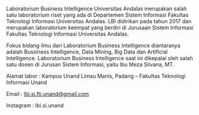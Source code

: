 Laboratorium Business Intelligence Universitas Andalas merupakan salah satu laboratorium riset yang ada di Departemen Sistem Informasi Fakultas Teknologi Informasi Universitas Andalas. LBI didirikan pada tahun 2017 dan merupakan laboratorium keempat yang berdiri di Jurusaan Sistem Informasi Fakultas Teknologi Informasi Universitas Andalas.

Fokus bidang ilmu dari Laboratorium Business Intelligence diantaranya adalah Bussiness Intelligence, Data Mining, Big Data dan Artificial Intelligence. Laboratorium Business Intelligence saat ini dikepalai oleh salah satu dosen di Jurusan Sistem Informasi, yaitu Ibu Meza Silvana, MT.

Alamat labor :  Kampus Unand Limau Manis, Padang – Fakultas Teknologi Informasi Unand

Email : lbi.si.fti.unand@gmail.com

Instagram : lbi.si.unand
